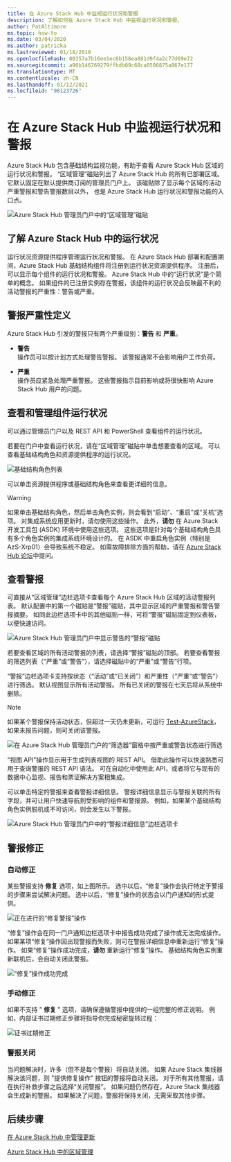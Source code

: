 ```yaml
---
title: 在 Azure Stack Hub 中监视运行状况和警报
description: 了解如何在 Azure Stack Hub 中监视运行状况和警报。
author: PatAltimore
ms.topic: how-to
ms.date: 03/04/2020
ms.author: patricka
ms.lastreviewed: 01/18/2019
ms.openlocfilehash: 00357a7b16ee1ec6b158ea881d9f4a2c77d69e72
ms.sourcegitcommit: a90b146769279ffbdb09c68ca0506875a867e177
ms.translationtype: MT
ms.contentlocale: zh-CN
ms.lasthandoff: 01/12/2021
ms.locfileid: "98123726"
---
```

# <a name="monitor-health-and-alerts-in-azure-stack-hub"></a>在 Azure Stack Hub 中监视运行状况和警报

Azure Stack Hub 包含基础结构监视功能，有助于查看 Azure Stack Hub 区域的运行状况和警报。 “区域管理”磁贴列出了 Azure Stack Hub 的所有已部署区域。  它默认固定在默认提供商订阅的管理员门户上。 该磁贴除了显示每个区域的活动严重警报和警告警报数目以外， 也是 Azure Stack Hub 运行状况和警报功能的入口点。

![Azure Stack Hub 管理员门户中的“区域管理”磁贴](media/azure-stack-monitor-health/image1.png)

## <a name="understand-health-in-azure-stack-hub"></a>了解 Azure Stack Hub 中的运行状况

运行状况资源提供程序管理运行状况和警报。 在 Azure Stack Hub 部署和配置期间，Azure Stack Hub 基础结构组件将注册到运行状况资源提供程序。 注册后，可以显示每个组件的运行状况和警报。 Azure Stack Hub 中的“运行状况”是个简单的概念。 如果组件的已注册实例存在警报，该组件的运行状况会反映最不利的活动警报的严重性：警告或严重。

## <a name="alert-severity-definition"></a>警报严重性定义

Azure Stack Hub 引发的警报只有两个严重级别：**警告** 和 **严重**。

- **警告**  
  操作员可以按计划方式处理警告警报。 该警报通常不会影响用户工作负荷。

- **严重**  
  操作员应紧急处理严重警报。 这些警报指示目前影响或将很快影响 Azure Stack Hub 用户的问题。


## <a name="view-and-manage-component-health-state"></a>查看和管理组件运行状况

可以通过管理员门户以及 REST API 和 PowerShell 查看组件的运行状况。

若要在门户中查看运行状况，请在“区域管理”磁贴中单击想要查看的区域。  可以查看基础结构角色和资源提供程序的运行状况。

![基础结构角色列表](media/azure-stack-monitor-health/image2.png)

可以单击资源提供程序或基础结构角色来查看更详细的信息。

> [!WARNING]  
> 如果单击基础结构角色，然后单击角色实例，则会看到“启动”、“重启”或“关机”选项。    对集成系统应用更新时，请勿使用这些操作。 此外，**请勿** 在 Azure Stack 开发工具包 (ASDK) 环境中使用这些选项。 这些选项是针对每个基础结构角色具有多个角色实例的集成系统环境设计的。 在 ASDK 中重启角色实例（特别是 AzS-Xrp01）会导致系统不稳定。 如需故障排除方面的帮助，请在 [Azure Stack Hub 论坛](https://aka.ms/azurestackforum)中提问。
>

## <a name="view-alerts"></a>查看警报

可直接从“区域管理”边栏选项卡查看每个 Azure Stack Hub 区域的活动警报列表。  默认配置中的第一个磁贴是“警报”磁贴，其中显示区域的严重警报和警告警报摘要。  如同此边栏选项卡中的其他磁贴一样，可将“警报”磁贴固定到仪表板，以便快速访问。

![Azure Stack Hub 管理员门户中显示警告的“警报”磁贴](media/azure-stack-monitor-health/image3.png)

 若要查看区域的所有活动警报的列表，请选择“警报”磁贴的顶部。  若要查看警报的筛选列表（“严重”或“警告”），请选择磁贴中的“严重”或“警告”行项。  

“警报”边栏选项卡支持按状态（“活动”或“已关闭”）和严重性（“严重”或“警告”）进行筛选。  默认视图显示所有活动警报。 所有已关闭的警报在七天后将从系统中删除。

>[!Note]
>如果某个警报保持活动状态，但超过一天仍未更新，可运行 [Test-AzureStack](azure-stack-diagnostic-test.md)，如果未报告问题，则可关闭该警报。

![在 Azure Stack Hub 管理员门户的“筛选器”窗格中按严重或警告状态进行筛选](media/azure-stack-monitor-health/alert-view.png)

“视图 API”操作显示用于生成列表视图的 REST API。  借助此操作可以快速熟悉可用于查询警报的 REST API 语法。 可在自动化中使用此 API，或者将它与现有的数据中心监视、报告和票证解决方案相集成。

可以单击特定的警报来查看警报详细信息。 警报详细信息显示与警报关联的所有字段，并可让用户快速导航到受影响的组件和警报源。 例如，如果某个基础结构角色实例脱机或不可访问，则会发生以下警报。  

![Azure Stack Hub 管理员门户中的“警报详细信息”边栏选项卡](media/azure-stack-monitor-health/alert-detail.png)

## <a name="alert-remediation"></a>警报修正

### <a name="automated-remediation"></a>自动修正

某些警报支持 **修复** 选项，如上图所示。 选中以后，“修复”操作会执行特定于警报的步骤来尝试解决问题。 选中以后，“修复”操作的状态会以门户通知的形式提供。

![正在进行的“修复警报”操作](media/azure-stack-monitor-health/repair-in-progress.png)

“修复”操作会在同一门户通知边栏选项卡中报告成功完成了操作或无法完成操作。  如果某项“修复”操作因出现警报而失败，则可在警报详细信息中重新运行“修复”操作。 如果“修复”操作成功完成，**请勿** 重新运行“修复”操作。 基础结构角色实例重新联机后，会自动关闭此警报。

![“修复”操作成功完成](media/azure-stack-monitor-health/repair-completed.png)

### <a name="manual-remediation"></a>手动修正

如果不支持 " **修复** " 选项，请确保遵循警报中提供的一组完整的修正说明。 例如，内部证书过期修正步骤将指导你完成秘密旋转过程：

![证书过期修正](media/azure-stack-monitor-health/certificate-expiration.png)

### <a name="alert-closure"></a>警报关闭

当问题解决时，许多（但不是每个警报）将自动关闭。 如果 Azure Stack 集线器解决该问题，则 "提供修复操作" 按钮的警报将自动关闭。 对于所有其他警报，请在执行补救步骤之后选择“关闭警报”。 如果问题仍然存在，Azure Stack 集线器会生成新的警报。 如果解决了问题，警报将保持关闭，无需采取其他步骤。

## <a name="next-steps"></a>后续步骤

[在 Azure Stack Hub 中管理更新](azure-stack-updates.md)

[Azure Stack Hub 中的区域管理](azure-stack-region-management.md)
